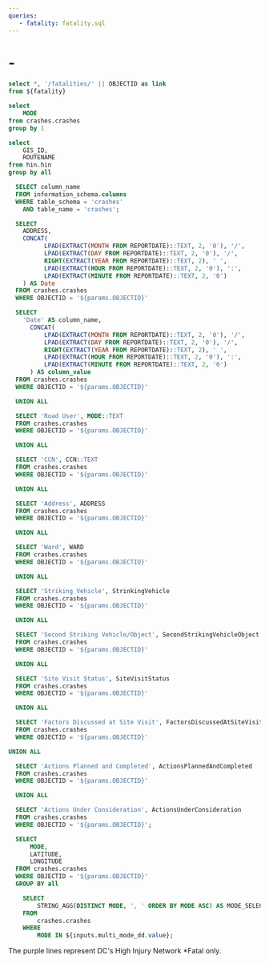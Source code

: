 ```yaml
---
queries:
   - fatality: fatality.sql
---
```


# <Value data={Tittle} column=ADDRESS/> - <Value data={Tittle} column=Date/>

```sql fatality_with_link
select *, '/fatalities/' || OBJECTID as link
from ${fatality}
```

```sql unique_mode
select 
    MODE
from crashes.crashes
group by 1
```

```sql unique_hin
select 
    GIS_ID,
    ROUTENAME
from hin.hin
group by all
```

```sql columns
  SELECT column_name
  FROM information_schema.columns
  WHERE table_schema = 'crashes'
    AND table_name = 'crashes';
```

```sql Tittle
  SELECT 
    ADDRESS,
    CONCAT(
          LPAD(EXTRACT(MONTH FROM REPORTDATE)::TEXT, 2, '0'), '/', 
          LPAD(EXTRACT(DAY FROM REPORTDATE)::TEXT, 2, '0'), '/', 
          RIGHT(EXTRACT(YEAR FROM REPORTDATE)::TEXT, 2), ' ', 
          LPAD(EXTRACT(HOUR FROM REPORTDATE)::TEXT, 2, '0'), ':', 
          LPAD(EXTRACT(MINUTE FROM REPORTDATE)::TEXT, 2, '0')
    ) AS Date
  FROM crashes.crashes
  WHERE OBJECTID = '${params.OBJECTID}'
```

```sql pivot_table
  SELECT 
    'Date' AS column_name, 
      CONCAT(
          LPAD(EXTRACT(MONTH FROM REPORTDATE)::TEXT, 2, '0'), '/', 
          LPAD(EXTRACT(DAY FROM REPORTDATE)::TEXT, 2, '0'), '/', 
          RIGHT(EXTRACT(YEAR FROM REPORTDATE)::TEXT, 2), ' ', 
          LPAD(EXTRACT(HOUR FROM REPORTDATE)::TEXT, 2, '0'), ':', 
          LPAD(EXTRACT(MINUTE FROM REPORTDATE)::TEXT, 2, '0')
      ) AS column_value
  FROM crashes.crashes
  WHERE OBJECTID = '${params.OBJECTID}'

  UNION ALL

  SELECT 'Road User', MODE::TEXT
  FROM crashes.crashes
  WHERE OBJECTID = '${params.OBJECTID}'

  UNION ALL

  SELECT 'CCN', CCN::TEXT
  FROM crashes.crashes
  WHERE OBJECTID = '${params.OBJECTID}'

  UNION ALL

  SELECT 'Address', ADDRESS
  FROM crashes.crashes
  WHERE OBJECTID = '${params.OBJECTID}'

  UNION ALL

  SELECT 'Ward', WARD
  FROM crashes.crashes
  WHERE OBJECTID = '${params.OBJECTID}'

  UNION ALL

  SELECT 'Striking Vehicle', StrinkingVehicle
  FROM crashes.crashes
  WHERE OBJECTID = '${params.OBJECTID}'

  UNION ALL

  SELECT 'Second Striking Vehicle/Object', SecondStrikingVehicleObject
  FROM crashes.crashes
  WHERE OBJECTID = '${params.OBJECTID}'

  UNION ALL

  SELECT 'Site Visit Status', SiteVisitStatus
  FROM crashes.crashes
  WHERE OBJECTID = '${params.OBJECTID}'

  UNION ALL

  SELECT 'Factors Discussed at Site Visit', FactorsDiscussedAtSiteVisit
  FROM crashes.crashes
  WHERE OBJECTID = '${params.OBJECTID}'

UNION ALL

  SELECT 'Actions Planned and Completed', ActionsPlannedAndCompleted
  FROM crashes.crashes
  WHERE OBJECTID = '${params.OBJECTID}'

  UNION ALL

  SELECT 'Actions Under Consideration', ActionsUnderConsideration
  FROM crashes.crashes
  WHERE OBJECTID = '${params.OBJECTID}';
```

```sql incidents
  SELECT
      MODE,
      LATITUDE,
      LONGITUDE
  FROM crashes.crashes
  WHERE OBJECTID = '${params.OBJECTID}'
  GROUP BY all
```

```sql mode_selection
    SELECT
        STRING_AGG(DISTINCT MODE, ', ' ORDER BY MODE ASC) AS MODE_SELECTION
    FROM
        crashes.crashes
    WHERE
        MODE IN ${inputs.multi_mode_dd.value};
```

<Grid cols=2>
    <Group>
      <BaseMap
        height=445
        title="Fatality Location"
        startingZoom=17
        >
        <Points data={incidents} lat=LATITUDE long=LONGITUDE value=MODE pointName=MODE colorPalette={['#ff5a53']}/>
        <Areas data={unique_hin} geoJsonUrl='/High_Injury_Network.geojson' geoId=GIS_ID areaCol=GIS_ID borderColor=#9d00ff color=#1C00ff00/ ignoreZoom=true 
        tooltip={[
          {id: 'ROUTENAME'}
        ]}
        />
      </BaseMap>
      <Note>
        The purple lines represent DC's High Injury Network
      </Note>
    </Group>
    <Group>
      <DataTable data={pivot_table} rows=all wrapTitles=true rowShading=true>
        <Column id=column_name title="Fatality Details" wrap=true/>
        <Column id=column_value title=" " wrap=true/>
      </DataTable>
      <Note>
        *Fatal only.
      </Note>
    </Group>
</Grid>
